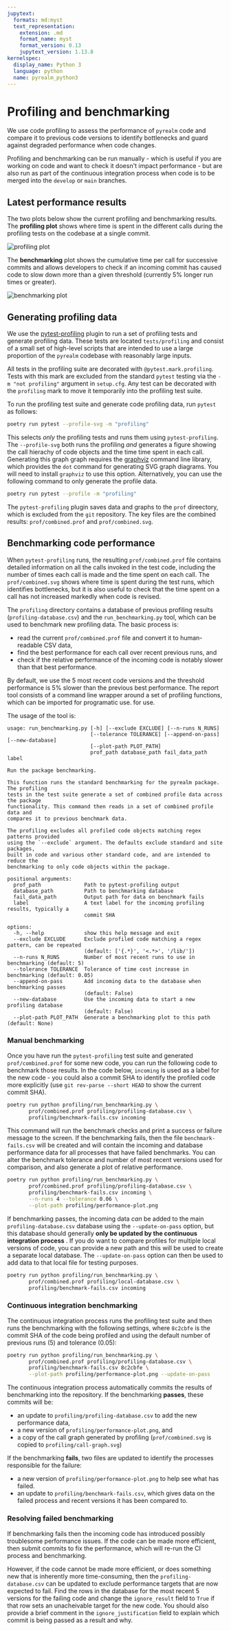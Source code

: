 ```yaml
---
jupytext:
  formats: md:myst
  text_representation:
    extension: .md
    format_name: myst
    format_version: 0.13
    jupytext_version: 1.13.8
kernelspec:
  display_name: Python 3
  language: python
  name: pyrealm_python3
---
```


# Profiling and benchmarking

We use code profiling to assess the performance of `pyrealm` code and compare it to
previous code versions to identify bottlenecks and guard against degraded performance
when code changes.

Profiling and benchmarking can be run manually - which is useful if you are working on
code and want to check it doesn't impact performance - but are also run as part of the
continuous integration process when code is to be merged into the `develop` or `main`
branches.

## Latest performance results

The two plots below show the current profiling and benchmarking results. The
**profiling plot** shows where time is spent in the different calls during the profiling
tests on the codebase at a single commit.

![profiling plot](../../../profiling/call-graph.svg)

The **benchmarking** plot shows the cumulative time per call for successive commits and
allows developers to check if an incoming commit has caused code to slow down more than
a given threshold (currently 5% longer run times or greater).

![benchmarking plot](../../../profiling/performance-plot.png)

## Generating profiling data

We use the [pytest-profiling](https://pypi.org/project/pytest-profiling/) plugin to run
a set of profiling tests and generate profiling data. These tests are located
`tests/profiling` and consist of a small set of high-level scripts that are intended to
use a large proportion of the `pyrealm` codebase with reasonably large inputs.

All tests in the profiling suite are decorated with `@pytest.mark.profiling`. Tests with
this mark are excluded from the standard `pytest` testing via the `-m "not profiling"`
argument in `setup.cfg`. Any test can be decorated with the `profiling` mark to move it
temporarily into the profiling test suite.

To run the profiling test suite and generate code profiling data, run `pytest` as
follows:

```bash
poetry run pytest --profile-svg -m "profiling"
```

This selects _only_ the profiling tests and runs them using `pytest-profiling`. The
`--profile-svg` both runs the profiling _and_ generates a figure showing the call
hierachy of code objects and the time time spent in each call. Generating this graph
graph requires the [graphviz](https://pypi.org/project/graphviz/) command line library,
which provides the `dot` command for generating SVG graph diagrams. You will need to
install `graphviz` to use this option. Alternatively, you can use the following command
to only generate the profile data.

```bash
poetry run pytest --profile -m "profiling"
```

The `pytest-profiling` plugin saves data and graphs to the `prof` direectory, which is
excluded from the `git` repository. The key files are the combined results:
`prof/combined.prof` and `prof/combined.svg`.

## Benchmarking code performance

When `pytest-profiling` runs, the resulting `prof/combined.prof` file contains detailed
information on all the calls invoked in the test code, including the number of times
each call is made and the time spent on each call. The `prof/combined.svg` shows where
time is spent during the test runs, which identifies bottlenecks, but it is also useful
to check that the time spent on a call has not increased markedly when code is revised.

The `profiling` directory contains a database of previous profiling results
(`profiling-database.csv`) and the `run_benchmarking.py` tool, which can be used to
benchmark new profiling data. The basic process is:

* read the current `prof/combined.prof` file and convert it to human-readable CSV data,
* find the best performance for each call over recent previous runs, and
* check if the relative performance of the incoming code is notably slower than that
  best performance.

By default, we use the 5 most recent code versions and the threshold performance is 5%
slower than the previous best performance. The report tool consists of a command line
wrapper around a set of profiling functions, which can be imported for programatic use.
for use.

The usage of the tool is:

```text
usage: run_benchmarking.py [-h] [--exclude EXCLUDE] [--n-runs N_RUNS]
                           [--tolerance TOLERANCE] [--append-on-pass] [--new-database]
                           [--plot-path PLOT_PATH]
                           prof_path database_path fail_data_path label

Run the package benchmarking.

This function runs the standard benchmarking for the pyrealm package. The profiling
tests in the test suite generate a set of combined profile data across the package
functionality. This command then reads in a set of combined profile data and
compares it to previous benchmark data.

The profiling excludes all profiled code objects matching regex patterns provided
using the `--exclude` argument. The defaults exclude standard and site packages,
built in code and various other standard code, and are intended to reduce the
benchmarking to only code objects within the package.

positional arguments:
  prof_path              Path to pytest-profiling output
  database_path          Path to benchmarking database
  fail_data_path         Output path for data on benchmark fails
  label                  A text label for the incoming profiling results, typically a
                         commit SHA

options:
  -h, --help             show this help message and exit
  --exclude EXCLUDE      Exclude profiled code matching a regex pattern, can be repeated
                         (default: ['{.*}', '<.*>', '/lib/'])
  --n-runs N_RUNS        Number of most recent runs to use in benchmarking (default: 5)
  --tolerance TOLERANCE  Tolerance of time cost increase in benchmarking (default: 0.05)
  --append-on-pass       Add incoming data to the database when benchmarking passes
                         (default: False)
  --new-database         Use the incoming data to start a new profiling database
                         (default: False)
  --plot-path PLOT_PATH  Generate a benchmarking plot to this path (default: None)
```

### Manual benchmarking

Once you have run the `pytest-profiling` test suite and generated `prof/combined.prof`
for some new code, you can run the following code to benchmark those results. In the
code below, `incoming` is used as a label for the new code - you could also a commit SHA
to identify the profiled code more explicitly (use `git rev-parse --short HEAD` to show
the current commit SHA).

```bash
poetry run python profiling/run_benchmarking.py \
       prof/combined.prof profiling/profiling-database.csv \
       profiling/benchmark-fails.csv incoming
```

This command will run the benchmark checks and print a success or failure message to the
screen. If the benchmarking fails, then the file `benchmark-fails.csv` will be created
and will contain the incoming and database performance data for all processes that have
failed benchmarks. You can alter the benchmark tolerance and number of most recent
versions used for comparison, and also generate a plot of relative performance.

```bash
poetry run python profiling/run_benchmarking.py \
       prof/combined.prof profiling/profiling-database.csv \
       profiling/benchmark-fails.csv incoming \
       --n-runs 4 --tolerance 0.06 \
       --plot-path profiling/performance-plot.png
```

If benchmarking passes, the incoming data _can_ be added to the main
`profiling-database.csv` database using the `--update-on-pass` option, but this database
should generally **only be updated by the continuous integration process** . If you do
want to compare profiles for multiple local versions of code, you can provide a new path
and this will be used to create a separate local database. The `--update-on-pass` option
can then be used to add data to that local file for testing purposes.

```bash
poetry run python profiling/run_benchmarking.py \
       prof/combined.prof profiling/local-database.csv \
       profiling/benchmark-fails.csv incoming
```

### Continuous integration benchmarking

The continuous integration process runs the profiling test suite and then runs the
benchmarking with the following settings, where `8c2cbfe` is the commit SHA of the code
being profiled and using the default number of previous runs (5) and tolerance (0.05):

```bash
poetry run python profiling/run_benchmarking.py \
       prof/combined.prof profiling/profiling-database.csv \
       profiling/benchmark-fails.csv 8c2cbfe \
       --plot-path profiling/performance-plot.png --update-on-pass 
```

The continuous integration process automatically commits the results of benchmarking
into the repository. If the benchmarking **passes**, these commits will be:

* an update to `profiling/profiling-database.csv` to add the new performance data,
* a new version of `profiling/performance-plot.png`, and
* a copy of the call graph generated by profiling (`prof/combined.svg` is copied to
  `profiling/call-graph.svg`)

If the benchmarking **fails**, two files are updated to identify the processes
responsible for the failure:

* a new version of `profiling/performance-plot.png` to help see what has failed.
* an update to `profiling/benchmark-fails.csv`, which gives data on the failed process
  and recent versions it has been compared to.

### Resolving failed benchmarking

If benchmarking fails then the incoming code has introduced possibly troublesome
performance issues. If the code can be made more efficient, then submit commits to fix
the performance, which will re-run the CI process and benchmarking.

However, if the code cannot be made more efficient, or does something new that is
inherently more time-consuming, then the `profiling-database.csv` can be updated to
exclude performance targets that are now expected to fail. Find the rows in the database
for the most recent 5 versions for the failing code and change the `ignore_result` field
to `True` if that row sets an unacheivable target for the new code. You should also
provide a brief comment in the `ignore_justification` field to explain which commit is
being passed as a result and why.
